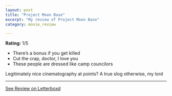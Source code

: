 ```yaml
---
layout: post
title: "Project Moon Base"
excerpt: "My review of Project Moon Base"
category: movie_review

---
```


**Rating:** 1/5

* There’s a bonus if you get killed
* Cut the crap, doctor, I love you
* These people are dressed like camp councilors

Legitimately nice cinematography at points? A true slog otherwise, my lord

<hr>

[See Review on Letterboxd](https://boxd.it/4wL0az)
